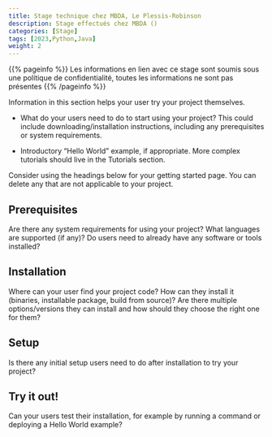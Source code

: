```yaml
---
title: Stage technique chez MBDA, Le Plessis-Robinson
description: Stage effectués chez MBDA ()
categories: [Stage]
tags: [2023,Python,Java]
weight: 2
---
```


{{% pageinfo %}}
Les informations en lien avec ce stage sont soumis sous une politique de confidentialité, toutes les informations ne sont pas présentes
{{% /pageinfo %}}
  
Information in this section helps your user try your project themselves.

* What do your users need to do to start using your project? This could include downloading/installation instructions, including any prerequisites or system requirements.

* Introductory “Hello World” example, if appropriate. More complex tutorials should live in the Tutorials section.

Consider using the headings below for your getting started page. You can delete any that are not applicable to your project.

## Prerequisites

Are there any system requirements for using your project? What languages are supported (if any)? Do users need to already have any software or tools installed?

## Installation

Where can your user find your project code? How can they install it (binaries, installable package, build from source)? Are there multiple options/versions they can install and how should they choose the right one for them?

## Setup

Is there any initial setup users need to do after installation to try your project?

## Try it out!

Can your users test their installation, for example by running a command or deploying a Hello World example?
